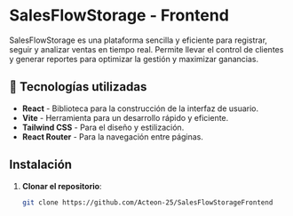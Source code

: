 # SalesFlowStorage - Frontend

SalesFlowStorage es una plataforma sencilla y eficiente para registrar, seguir y analizar ventas en tiempo real. Permite llevar el control de clientes y generar reportes para optimizar la gestión y maximizar ganancias.

## 🚀 Tecnologías utilizadas

- **React** - Biblioteca para la construcción de la interfaz de usuario.
- **Vite** - Herramienta para un desarrollo rápido y eficiente.
- **Tailwind CSS** - Para el diseño y estilización.
- **React Router** - Para la navegación entre páginas.


## Instalación

1. **Clonar el repositorio**:

   ```bash
   git clone https://github.com/Acteon-25/SalesFlowStorageFrontend